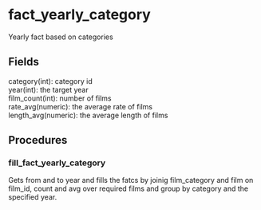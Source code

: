 # fact_yearly_category

Yearly fact based on categories

## Fields

category(int): category id \
year(int): the target year \
film_count(int): number of films \
rate_avg(numeric): the average rate of films \
length_avg(numeric): the average length of films

## Procedures

### fill_fact_yearly_category

Gets from and to year and fills the fatcs by joinig film_category and film on film_id, count and avg over required films and group by category and the specified year.
